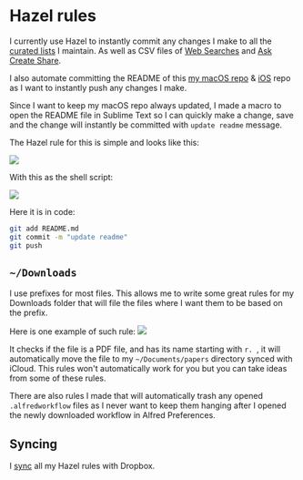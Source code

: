 # Hazel rules
I currently use Hazel to instantly commit any changes I make to all the [curated lists](https://github.com/learn-anything/curated-lists#readme) I maintain. As well as CSV files of [Web Searches](https://github.com/nikitavoloboev/alfred-web-searches#readme) and [Ask Create Share](https://github.com/nikitavoloboev/alfred-ask-create-share#readme).

I also automate committing the README of this [my macOS repo](https://github.com/nikitavoloboev/my-mac-os#readme) & [iOS](https://github.com/nikitavoloboev/my-ios#readme) repo as I want to instantly push any changes I make.

Since I want to keep my macOS repo always updated, I made a macro to open the README file in Sublime Text so I can quickly make a change, save and the change will instantly be committed with `update readme` message.

The Hazel rule for this is simple and looks like this:

![](https://i.imgur.com/EF3elcv.png)

With this as the shell script:

![](https://i.imgur.com/9FgVmxm.png)

Here it is in code:
```bash
git add README.md
git commit -m "update readme"
git push
```

## `~/Downloads`
I use prefixes for most files. This allows me to write some great rules for my Downloads folder that will file the files where I want them to be based on the prefix.

Here is one example of such rule:
![](https://i.imgur.com/BmvHX2F.png)

It checks if the file is a PDF file, and has its name starting with `r. `, it will automatically move the file to my `~/Documents/papers` directory synced with iCloud. This rules won't automatically work for you but you can take ideas from some of these rules.

There are also rules I made that will automatically trash any opened `.alfredworkflow` files as I never want to keep them hanging after I opened the newly downloaded workflow in Alfred Preferences.

## Syncing
I [sync](https://www.noodlesoft.com/manual/hazel/work-with-folders-rules/manage-rules/sync-rules/) all my Hazel rules with Dropbox.
